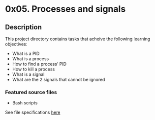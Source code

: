 # 0x05. Processes and signals
## Description
This project directory contains tasks that acheive the following learning objectives:

* What is a PID
* What is a process
* How to find a process’ PID
* How to kill a process
* What is a signal
* What are the 2 signals that cannot be ignored

### Featured source files
* Bash scripts

See file specifications [here](https://github.com/Samuel-IG16/alx-system_engineering-devops#readme)
